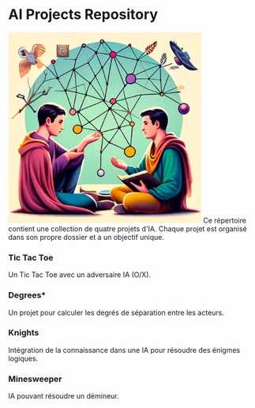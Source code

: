 # AI Projects Repository
![illustration](illustration.JPG)
Ce répertoire contient une collection de quatre projets d'IA. Chaque projet est organisé dans son propre dossier et a un objectif unique.

### Tic Tac Toe
Un Tic Tac Toe avec un adversaire IA (O/X).

### Degrees*
Un projet pour calculer les degrés de séparation entre les acteurs.

### Knights
Intégration de la connaissance dans une IA pour résoudre des énigmes logiques.

### Minesweeper
IA pouvant résoudre un démineur.





